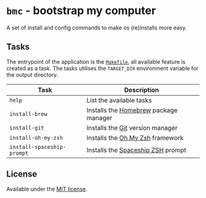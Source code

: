 # `bmc` - bootstrap my computer
A set of install and config commands to make os (re)installs more easy.

## Tasks
The entrypoint of the application is the [`Makefile`](Makefile), all available
feature is created as a task. The tasks utilises the `TARGET_DIR` environment
variable for the output directory.

| Task                       | Description                             |
| -------------------------- | --------------------------------------- |
| `help`                     | List the available tasks                |
| `install-brew`             | Installs the [Homebrew] package manager |
| `install-git`              | Installs the [Git] version manager      |
| `install-oh-my-zsh`        | Installs the [Oh My Zsh] framework      |
| `install-spaceship-prompt` | Installs the [Spaceship ZSH] prompt     |

## License
Available under the [MIT license](LICENSE.md).

[Git]: https://git-scm.com/
[Homebrew]: https://brew.sh/
[Oh My Zsh]: https://github.com/ohmyzsh/ohmyzsh/
[Spaceship ZSH]: https://github.com/denysdovhan/spaceship-prompt
